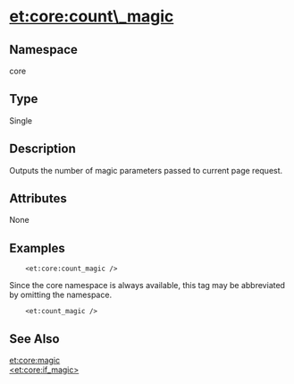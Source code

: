 # <et:core:count\_magic> #

## Namespace ##
core

## Type ##
Single

## Description ##
Outputs the number of magic parameters passed to current page request.

## Attributes ##
None

## Examples ##
```
	<et:core:count_magic />
```

Since the core namespace is always available, this tag may be abbreviated by omitting the namespace.

```
	<et:count_magic />
```

## See Also ##
[<et:core:magic>](ETCoreMagic.md)<br>
<a href='ETCoreIfMagic.md'>&lt;et:core:if_magic&gt;</a><br>